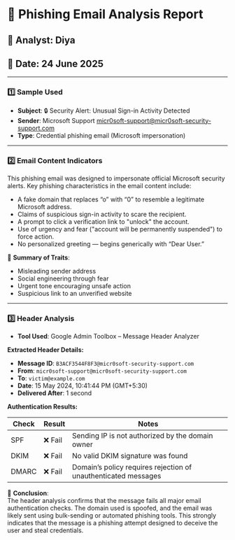# 📧 Phishing Email Analysis Report

## 👤 Analyst: Diya  
## 📅 Date: 24 June 2025

---

### 1️⃣ Sample Used

- **Subject**: 🔒 Security Alert: Unusual Sign-in Activity Detected  
- **Sender**: Microsoft Support <micr0soft-support@micr0soft-security-support.com>  
- **Type**: Credential phishing email (Microsoft impersonation)

---

### 2️⃣ Email Content Indicators

This phishing email was designed to impersonate official Microsoft security alerts. Key phishing characteristics in the email content include:

- A fake domain that replaces “o” with “0” to resemble a legitimate Microsoft address.
- Claims of suspicious sign-in activity to scare the recipient.
- A prompt to click a verification link to "unlock" the account.
- Use of urgency and fear ("account will be permanently suspended") to force action.
- No personalized greeting — begins generically with “Dear User.”

📌 **Summary of Traits**:
- Misleading sender address
- Social engineering through fear
- Urgent tone encouraging unsafe action
- Suspicious link to an unverified website

---

### 3️⃣ Header Analysis

- **Tool Used**: Google Admin Toolbox – Message Header Analyzer

**Extracted Header Details:**

- **Message ID**: `B3ACF3544F8F3@micr0soft-security-support.com`
- **From**: `micr0soft-support@micr0soft-security-support.com`
- **To**: `victim@example.com`
- **Date**: 15 May 2024, 10:41:44 PM (GMT+5:30)
- **Delivered After**: 1 second

**Authentication Results:**

| Check     | Result  | Notes                                                                 |
|-----------|---------|-----------------------------------------------------------------------|
| SPF       | ❌ Fail | Sending IP is not authorized by the domain owner                     |
| DKIM      | ❌ Fail | No valid DKIM signature was found                                     |
| DMARC     | ❌ Fail | Domain’s policy requires rejection of unauthenticated messages        |

📌 **Conclusion**:  
The header analysis confirms that the message fails all major email authentication checks. The domain used is spoofed, and the email was likely sent using bulk-sending or automated phishing tools. This strongly indicates that the message is a phishing attempt designed to deceive the user and steal credentials.

